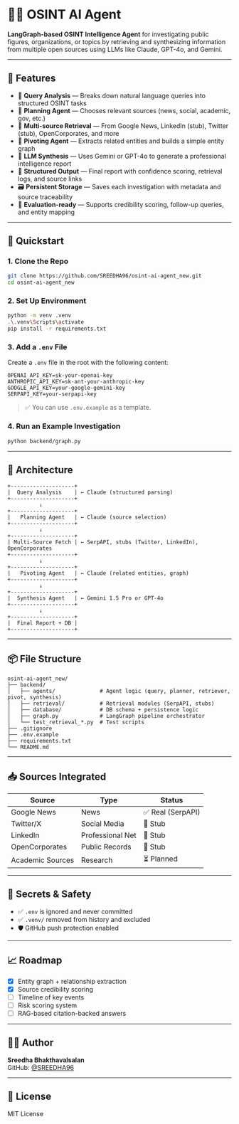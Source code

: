 # 🕵️‍♂️ OSINT AI Agent

**LangGraph-based OSINT Intelligence Agent** for investigating public figures, organizations, or topics by retrieving and synthesizing information from multiple open sources using LLMs like Claude, GPT-4o, and Gemini.

---

## 📌 Features

- 🔎 **Query Analysis** — Breaks down natural language queries into structured OSINT tasks  
- 🧭 **Planning Agent** — Chooses relevant sources (news, social, academic, gov, etc.)  
- 📡 **Multi-source Retrieval** — From Google News, LinkedIn (stub), Twitter (stub), OpenCorporates, and more  
- 🔄 **Pivoting Agent** — Extracts related entities and builds a simple entity graph  
- 🧠 **LLM Synthesis** — Uses Gemini or GPT-4o to generate a professional intelligence report  
- 🧾 **Structured Output** — Final report with confidence scoring, retrieval logs, and source links  
- 🗃️ **Persistent Storage** — Saves each investigation with metadata and source traceability  
- 🧪 **Evaluation-ready** — Supports credibility scoring, follow-up queries, and entity mapping  

---

## 🚀 Quickstart

### 1. Clone the Repo

```bash
git clone https://github.com/SREEDHA96/osint-ai-agent_new.git
cd osint-ai-agent_new
```

### 2. Set Up Environment

```bash
python -m venv .venv
.\.venv\Scripts\activate
pip install -r requirements.txt
```

### 3. Add a `.env` File

Create a `.env` file in the root with the following content:

```env
OPENAI_API_KEY=sk-your-openai-key
ANTHROPIC_API_KEY=sk-ant-your-anthropic-key
GOOGLE_API_KEY=your-google-gemini-key
SERPAPI_KEY=your-serpapi-key
```

> ✅ You can use `.env.example` as a template.

### 4. Run an Example Investigation

```bash
python backend/graph.py
```

---

## 🧠 Architecture

```text
+--------------------+
|  Query Analysis    | ← Claude (structured parsing)
+--------------------+
          ↓
+--------------------+
|   Planning Agent   | ← Claude (source selection)
+--------------------+
          ↓
+--------------------+
| Multi-Source Fetch | ← SerpAPI, stubs (Twitter, LinkedIn), OpenCorporates
+--------------------+
          ↓
+--------------------+
|   Pivoting Agent   | ← Claude (related entities, graph)
+--------------------+
          ↓
+--------------------+
|  Synthesis Agent   | ← Gemini 1.5 Pro or GPT-4o
+--------------------+
          ↓
+--------------------+
|  Final Report + DB |
+--------------------+
```

---

## 📦 File Structure

```
osint-ai-agent_new/
├── backend/
│   ├── agents/              # Agent logic (query, planner, retriever, pivot, synthesis)
│   ├── retrieval/           # Retrieval modules (SerpAPI, stubs)
│   ├── database/            # DB schema + persistence logic
│   ├── graph.py             # LangGraph pipeline orchestrator
│   └── test_retrieval_*.py  # Test scripts
├── .gitignore
├── .env.example
├── requirements.txt
└── README.md
```

---

## 📥 Sources Integrated

| Source            | Type            | Status         |
|------------------|------------------|----------------|
| Google News      | News             | ✅ Real (SerpAPI) |
| Twitter/X        | Social Media     | 🔁 Stub         |
| LinkedIn         | Professional Net | 🔁 Stub         |
| OpenCorporates   | Public Records   | 🔁 Stub         |
| Academic Sources | Research         | ⏳ Planned      |

---

## 🔐 Secrets & Safety

- ✅ `.env` is ignored and never committed  
- ✅ `.venv/` removed from history and excluded  
- 🛡️ GitHub push protection enabled  

---

## 📈 Roadmap

- [x] Entity graph + relationship extraction  
- [x] Source credibility scoring  
- [ ] Timeline of key events  
- [ ] Risk scoring system  
- [ ] RAG-based citation-backed answers  

---

## 👨‍💻 Author

**Sreedha Bhakthavalsalan**  
GitHub: [@SREEDHA96](https://github.com/SREEDHA96)

---

## 📄 License

MIT License

